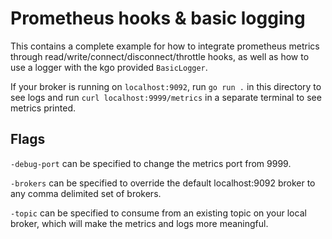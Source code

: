 Prometheus hooks & basic logging
===

This contains a complete example for how to integrate prometheus metrics
through read/write/connect/disconnect/throttle hooks, as well as how to
use a logger with the kgo provided `BasicLogger`.

If your broker is running on `localhost:9092`, run `go run .` in this directory
to see logs and run `curl localhost:9999/metrics` in a separate terminal to see
metrics printed.

## Flags

`-debug-port` can be specified to change the metrics port from 9999.

`-brokers` can be specified to override the default localhost:9092 broker to
any comma delimited set of brokers.

`-topic` can be specified to consume from an existing topic on your local
broker, which will make the metrics and logs more meaningful.
